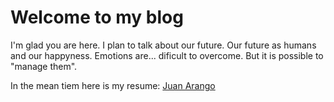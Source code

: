 # Welcome to my blog

I'm glad you are here. I plan to talk about our future. Our future as humans and our happyness. 
Emotions are... dificult to overcome. But it is possible to "manage them". 

In the mean tiem here is my resume: <a href="https://jdarangor.com" >Juan Arango</a>
